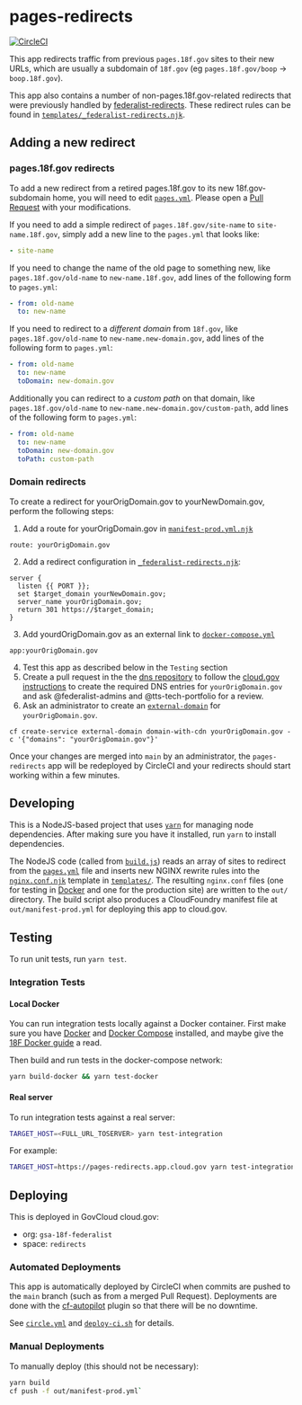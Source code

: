 # pages-redirects

[![CircleCI](https://circleci.com/gh/18F/pages-redirects.svg?style=svg)](https://circleci.com/gh/18F/pages-redirects)

This app redirects traffic from previous `pages.18f.gov` sites to their new URLs,
which are usually a subdomain of `18f.gov` (eg `pages.18f.gov/boop` → `boop.18f.gov`).

This app also contains a number of non-pages.18f.gov-related redirects that were
previously handled by [federalist-redirects](https://github.com/18F/federalist-redirects).
These redirect rules can be found in [`templates/_federalist-redirects.njk`](./templates/_federalist-redirects.njk).

## Adding a new redirect

### pages.18f.gov redirects
To add a new redirect from a retired pages.18f.gov to its new 18f.gov-subdomain home,
you will need to edit [`pages.yml`](/pages.yml). Please open a [Pull Request](https://github.com/18F/pages-redirects/pull/new/main)
with your modifications.

If you need to add a simple redirect of `pages.18f.gov/site-name` to `site-name.18f.gov`,
simply add a new line to the `pages.yml` that looks like:

```yml
- site-name
```

If you need to change the name of the old page to something new, like
`pages.18f.gov/old-name` to `new-name.18f.gov`,
add lines of the following form to `pages.yml`:

```yml
- from: old-name
  to: new-name
```

If you need to redirect to a _different domain_ from `18f.gov`, like
`pages.18f.gov/old-name` to `new-name.new-domain.gov`,
add lines of the following form to `pages.yml`:

```yml
- from: old-name
  to: new-name
  toDomain: new-domain.gov
```

Additionally you can redirect to a _custom path_ on that domain, like
`pages.18f.gov/old-name` to `new-name.new-domain.gov/custom-path`,
add lines of the following form to `pages.yml`:

```yml
- from: old-name
  to: new-name
  toDomain: new-domain.gov
  toPath: custom-path
```

### Domain redirects
To create a redirect for yourOrigDomain.gov to yourNewDomain.gov, perform the following steps:
1. Add a route for yourOrigDomain.gov in [`manifest-prod.yml.njk`](/templates/manifest-prod.yml.njk)
```
route: yourOrigDomain.gov
```
2. Add a redirect configuration in [`_federalist-redirects.njk`](/templates/_federalist-redirects.njk):
```
server {
  listen {{ PORT }};
  set $target_domain yourNewDomain.gov;
  server_name yourOrigDomain.gov;
  return 301 https://$target_domain;
}
```
3. Add yourdOrigDomain.gov as an external link to [`docker-compose.yml`](/docker-compose.yml)
```
app:yourOrigDomain.gov
```
4. Test this app as described below in the `Testing` section
5. Create a pull request in the the [dns repository](https://github.com/18F/dns) to follow the [cloud.gov instructions](https://cloud.gov/docs/services/external-domain-service/#how-to-create-an-instance-of-this-service) to create the required DNS entries for `yourOrigDomain.gov` and ask @federalist-admins and @tts-tech-portfolio for a review.
6. Ask an administrator to create an [`external-domain`](https://cloud.gov/docs/services/external-domain-service/) for `yourOrigDomain.gov`.
```
cf create-service external-domain domain-with-cdn yourOrigDomain.gov -c '{"domains": "yourOrigDomain.gov"}'
```

Once your changes are merged into `main` by an administrator,
the `pages-redirects` app will be redeployed by CircleCI and your redirects
should start working within a few minutes.

## Developing

This is a NodeJS-based project that uses [`yarn`](https://yarnpkg.com/) for managing node dependencies.
After making sure you have it installed, run `yarn` to install dependencies.

The NodeJS code (called from [`build.js`](/build.js)) reads an array of sites to
redirect from the [`pages.yml`](/pages.yml) file and inserts new NGINX rewrite rules
into the [`nginx.conf.njk`](/templates/nginx.conf.njk) template in [`templates/`](/templates).
The resulting `nginx.conf` files (one for testing in [Docker](#local-docker) and one
for the production site) are written to the `out/` directory.
The build script also produces a CloudFoundry manifest file at `out/manifest-prod.yml` for deploying this app to cloud.gov.

## Testing

To run unit tests, run `yarn test`.

### Integration Tests

#### Local Docker

You can run integration tests locally against a Docker container.
First make sure you have [Docker][] and [Docker Compose][] installed, and maybe
give the [18F Docker guide][] a read.

Then build and run tests in the docker-compose network:

```sh
yarn build-docker && yarn test-docker
```

#### Real server

To run integration tests against a real server:

```sh
TARGET_HOST=<FULL_URL_TOSERVER> yarn test-integration
```

For example:

```sh
TARGET_HOST=https://pages-redirects.app.cloud.gov yarn test-integration
```

## Deploying

This is deployed in GovCloud cloud.gov:

- org: `gsa-18f-federalist`
- space: `redirects`

### Automated Deployments

This app is automatically deployed by CircleCI when commits are pushed to the
`main` branch (such as from a merged Pull Request). Deployments are done with
the [cf-autopilot][] plugin so that there will be no downtime.

See [`circle.yml`](/circle.yml) and [`deploy-ci.sh`](/deploy-ci.sh) for details.

### Manual Deployments

To manually deploy (this should not be necessary):

```sh
yarn build
cf push -f out/manifest-prod.yml`
```

[18F Docker guide]: https://pages.18f.gov/dev-environment-standardization/virtualization/docker/
[Docker]: https://www.docker.com/
[Docker Compose]: https://docs.docker.com/compose/
[cf-autopilot]: https://github.com/contraband/autopilot
